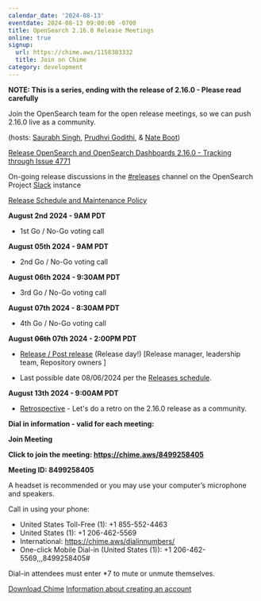 ```yaml
---
calendar_date: '2024-08-13'
eventdate: 2024-08-13 09:00:00 -0700
title: OpenSearch 2.16.0 Release Meetings
online: true
signup:
  url: https://chime.aws/1158383332
  title: Join on Chime
category: development
---
```


**NOTE: This is a series, ending with the release of 2.16.0 - Please read carefully**

Join the OpenSearch team for the open release meetings, so we can push 2.16.0 live as a community.

(hosts: [Saurabh Singh](https://github.com/getsaurabh02), [Prudhvi Godithi](https://github.com/prudhvigodithi), & [Nate Boot](https://github.com/nateynateynate))

[Release OpenSearch and OpenSearch Dashboards 2.16.0 - Tracking through Issue 4771](https://github.com/opensearch-project/opensearch-build/issues/4771)

On-going release discussions in the [#releases](https://opensearch.slack.com/archives/C0561HRK961) channel on the OpenSearch Project [Slack](https://opensearch.org/slack.html) instance

[Release Schedule and Maintenance Policy](https://opensearch.org/releases.html)

**August 2nd 2024 - 9AM PDT**

* 1st Go / No-Go voting call

**August 05th 2024 - 9AM PDT**

* 2nd Go / No-Go voting call

**August 06th 2024 - 9:30AM PDT**

* 3rd Go / No-Go voting call

**August 07th 2024 - 8:30AM PDT**

* 4th Go / No-Go voting call

**August ~~06th~~ 07th 2024 - 2:00PM PDT**

* [Release / Post release](https://github.com/opensearch-project/opensearch-build/wiki/Releasing-the-Distribution#release) (Release day!) [Release manager, leadership team, Repository owners ]

* Last possible date 08/06/2024 per the [Releases schedule](https://opensearch.org/releases.html).

**August 13th 2024 - 9:00AM PDT**

* [Retrospective](https://github.com/opensearch-project/opensearch-build/issues/4847) - Let's do a retro on the 2.16.0 release as a community.

**Dial in information - valid for each meeting:**

**Join Meeting**

**Click to join the meeting: <https://chime.aws/8499258405>**

**Meeting ID: 8499258405** 

A headset is recommended or you may use your computer’s microphone and speakers.

Call in using your phone: 
- United States Toll-Free (1): +1 855-552-4463
- United States (1): +1 206-462-5569
- International: https://chime.aws/dialinnumbers/
- One-click Mobile Dial-in (United States (1)): +1 206-462-5569,,,8499258405#

Dial-in attendees must enter *7 to mute or unmute themselves.

[Download Chime](https://aws.amazon.com/chime/download)
[Information about creating an account](https://aws.amazon.com/chime/getting-started)
